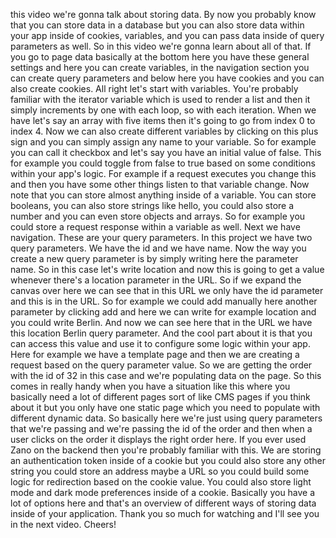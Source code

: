 this video we're gonna talk about storing data. By now you probably know that you can store data in a database but you can also store data within your app inside of cookies, variables, and you can pass data inside of query parameters as well. So in this video we're gonna learn about all of that. If you go to page data basically at the bottom here you have these general settings and here you can create variables, in the navigation section you can create query parameters and below here you have cookies and you can also create cookies. All right let's start with variables. You're probably familiar with the iterator variable which is used to render a list and then it simply increments by one with each loop, so with each iteration. When we have let's say an array with five items then it's going to go from index 0 to index 4. Now we can also create different variables by clicking on this plus sign and you can simply assign any name to your variable. So for example you can call it checkbox and let's say you have an initial value of false. This for example you could toggle from false to true based on some conditions within your app's logic. For example if a request executes you change this and then you have some other things listen to that variable change. Now note that you can store almost anything inside of a variable. You can store booleans, you can also store strings like hello, you could also store a number and you can even store objects and arrays. So for example you could store a request response within a variable as well. Next we have navigation. These are your query parameters. In this project we have two query parameters. We have the id and we have name. Now the way you create a new query parameter is by simply writing here the parameter name. So in this case let's write location and now this is going to get a value whenever there's a location parameter in the URL. So if we expand the canvas over here we can see that in this URL we only have the id parameter and this is in the URL. So for example we could add manually here another parameter by clicking add and here we can write for example location and you could write Berlin. And now we can see here that in the URL we have this location Berlin query parameter. And the cool part about it is that you can access this value and use it to configure some logic within your app. Here for example we have a template page and then we are creating a request based on the query parameter value. So we are getting the order with the id of 32 in this case and we're populating data on the page. So this comes in really handy when you have a situation like this where you basically need a lot of different pages sort of like CMS pages if you think about it but you only have one static page which you need to populate with different dynamic data. So basically here we're just using query parameters that we're passing and we're passing the id of the order and then when a user clicks on the order it displays the right order here. If you ever used Zano on the backend then you're probably familiar with this. We are storing an authentication token inside of a cookie but you could also store any other string you could store an address maybe a URL so you could build some logic for redirection based on the cookie value. You could also store light mode and dark mode preferences inside of a cookie. Basically you have a lot of options here and that's an overview of different ways of storing data inside of your application. Thank you so much for watching and I'll see you in the next video. Cheers!